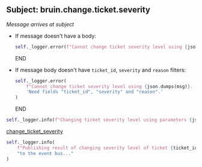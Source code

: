 ## Subject: bruin.change.ticket.severity

_Message arrives at subject_

* If message doesn't have a body:
  ```python
  self._logger.error(f"Cannot change ticket severity level using {json.dumps(msg)}. JSON malformed")
  ```
  END

* If message body doesn't have `ticket_id`, `severity` and `reason` filters:
  ```python
  self._logger.error(
      f"Cannot change ticket severity level using {json.dumps(msg)}. "
      'Need fields "ticket_id", "severity" and "reason".'
  )
  ```
  END

```python
self._logger.info(f"Changing ticket severity level using parameters {json.dumps(payload)}...")
```

[change_ticket_severity](../repositories/bruin_repository/change_ticket_severity.md)

```python
self._logger.info(
    f"Publishing result of changing severity level of ticket {ticket_id} using payload {json.dumps(payload)} "
    "to the event bus..."
)
```

